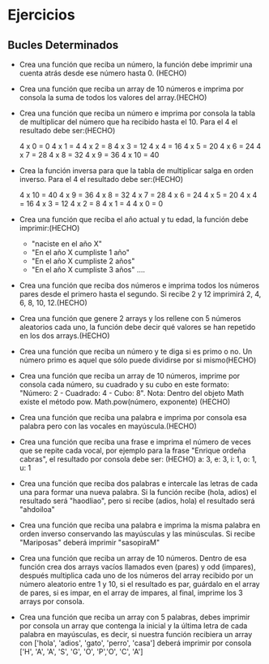 # Ejercicios

## Bucles Determinados

- Crea una función que reciba un número, la función debe imprimir una cuenta atrás desde ese número hasta 0. (HECHO)

- Crea una función que reciba un array de 10 números e imprima por consola la suma de todos los valores del array.(HECHO)

- Crea una función que reciba un número e imprima por consola la tabla de multiplicar del número que ha recibido hasta el 10. Para el 4 el resultado debe ser:(HECHO)

  4 x 0 = 0
  4 x 1 = 4
  4 x 2 = 8
  4 x 3 = 12
  4 x 4 = 16
  4 x 5 = 20
  4 x 6 = 24
  4 x 7 = 28
  4 x 8 = 32
  4 x 9 = 36
  4 x 10 = 40

- Crea la función inversa para que la tabla de multiplicar salga en orden inverso. Para el 4 el resultado debe ser:(HECHO)

  4 x 10 = 40
  4 x 9 = 36
  4 x 8 = 32
  4 x 7 = 28
  4 x 6 = 24
  4 x 5 = 20
  4 x 4 = 16
  4 x 3 = 12
  4 x 2 = 8
  4 x 1 = 4
  4 x 0 = 0

- Crea una función que reciba el año actual y tu edad, la función debe imprimir:(HECHO)

  - "naciste en el año X"
  - "En el año X cumpliste 1 año"
  - "En el año X cumpliste 2 años"
  - "En el año X cumpliste 3 años"
    ....

- Crea una función que reciba dos números e imprima todos los números pares desde el primero hasta el segundo. Si recibe 2 y 12 imprimirá 2, 4, 6, 8, 10, 12.(HECHO)

- Crea una función que genere 2 arrays y los rellene con 5 números aleatorios cada uno, la función debe decir qué valores se han repetido en los dos arrays.(HECHO)

- Crea una función que reciba un número y te diga si es primo o no. Un número primo es aquel que sólo puede dividirse por si mismo(HECHO)

- Crea una función que reciba un array de 10 números, imprime por consola cada número, su cuadrado y su cubo en este formato:
  "Número: 2 - Cuadrado: 4 - Cubo: 8".
  Nota: Dentro del objeto Math existe el método pow. Math.pow(número, exponente) (HECHO)

- Crea una función que reciba una palabra e imprima por consola esa palabra pero con las vocales en mayúscula.(HECHO)

- Crea una función que reciba una frase e imprima el número de veces que se repite cada vocal, por ejemplo para la frase "Enrique ordeña cabras", el resultado por consola debe ser: (HECHO)
  a: 3,
  e: 3,
  i: 1,
  o: 1,
  u: 1

- Crea una función que reciba dos palabras e intercale las letras de cada una para formar una nueva palabra. Si la función recibe (hola, adios) el resultado será "haodliao", pero si recibe (adios, hola) el resultado será "ahdoiloa"

- Crea una función que reciba una palabra e imprima la misma palabra en orden inverso conservando las mayúsculas y las minúsculas. Si recibe "Mariposas" deberá imprimir "sasopiraM"

- Crea una función que reciba un array de 10 números. Dentro de esa función crea dos arrays vacíos llamados even (pares) y odd (impares), después multiplica cada uno de los números del array recibido por un número aleatorio entre 1 y 10, si el resultado es par, guárdalo en el array de pares, si es impar, en el array de impares, al final, imprime los 3 arrays por consola.

- Crea una función que reciba un array con 5 palabras, debes imprimir por consola un array que contenga la inicial y la última letra de cada palabra en mayúsculas, es decir, si nuestra función recibiera un array con ['hola', 'adios', 'gato', 'perro', 'casa'] deberá imprimir por consola ['H', 'A', 'A', 'S', 'G', 'O', 'P','O', 'C', 'A']
